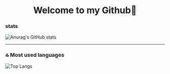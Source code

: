 <h1 align="center">Welcome to my Github👋</h1>

### stats
![Anurag's GitHub stats](https://github-readme-stats.vercel.app/api?username=redyouzi&show_icons=true&theme=radical)

<hr/>

### 🔝 Most used languages

![Top Langs](https://github-readme-stats.vercel.app/api/top-langs/?username=redyouzi&layout=compact&theme=radical)







<!--
**redyouzi/redyouzi** is a ✨ _special_ ✨ repository because its `README.md` (this file) appears on your GitHub profile.

Here are some ideas to get you started:

- 🔭 I’m currently working on ...
- 🌱 I’m currently learning ...
- 👯 I’m looking to collaborate on ...
- 🤔 I’m looking for help with ...
- 💬 Ask me about ...
- 📫 How to reach me: ...
- 😄 Pronouns: ...
- ⚡ Fun fact: ...
-->
